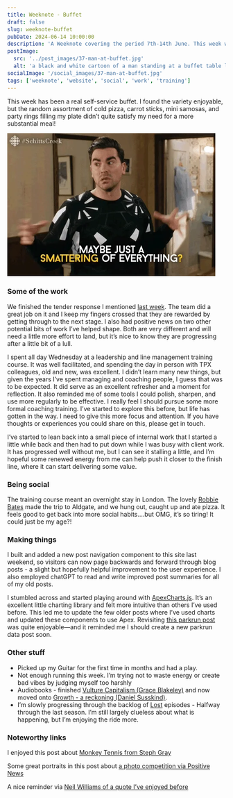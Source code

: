```yaml
---
title: Weeknote - Buffet
draft: false
slug: weeknote-buffet
pubDate: 2024-06-14 10:00:00
description: 'A Weeknote covering the period 7th-14th June. This week was an assorted buffet including sales work, leadership training, reconnecting socially and making things '
postImage:
  src: '../post_images/37-man-at-buffet.jpg'
  alt: 'a black and white cartoon of a man standing at a buffet table looking a little overhelmed'
socialImage: '/social_images/37-man-at-buffet.jpg'
tags: ['weeknote', 'website', 'social', 'work', 'training']
---
```


This week has been a real self-service buffet. I found the variety enjoyable, but the random assortment of cold pizza, carrot sticks, mini samosas, and party rings filling my plate didn’t quite satisfy my need for a more substantial meal!

![animated gif from schitt's creek of character talking about a smattering of everything](../post_images/37-buffet-LEFT.webp)

### Some of the work

We finished the tender response I mentioned [last week](/posts/weeknote-london-calling). The team did a great job on it and I keep my fingers crossed that they are rewarded by getting through to the next stage. I also had positive news on two other potential bits of work I’ve helped shape. Both are very different and will need a little more effort to land, but it’s nice to know they are progressing after a little bit of a lull.

I spent all day Wednesday at a leadership and line management training course. It was well facilitated, and spending the day in person with TPX colleagues, old and new, was excellent. I didn’t learn many new things, but given the years I’ve spent managing and coaching people, I guess that was to be expected. It did serve as an excellent refresher and a moment for reflection. It also reminded me of some tools I could polish, sharpen, and use more regularly to be effective. I really feel I should pursue some more formal coaching training. I’ve started to explore this before, but life has gotten in the way. I need to give this more focus and attention. If you have thoughts or experiences you could share on this, please get in touch.

I’ve started to lean back into a small piece of internal work that I started a little while back and then had to put down while I was busy with client work. It has progressed well without me, but I can see it stalling a little, and I’m hopeful some renewed energy from me can help push it closer to the finish line, where it can start delivering some value.

### Being social

The training course meant an overnight stay in London. The lovely [Robbie Bates](https://www.linkedin.com/in/robbiebates/) made the trip to Aldgate, and we hung out, caught up and ate pizza. It feels good to get back into more social habits….but OMG, it’s so tiring! It could just be my age?!

### Making things

I built and added a new post navigation component to this site last weekend, so visitors can now page backwards and forward through blog posts - a slight but hopefully helpful improvement to the user experience. I also employed chatGPT to read and write improved post summaries for all of my old posts.

I stumbled across and started playing around with [ApexCharts.js](￼). It’s an excellent little charting library and felt more intuitive than others I’ve used before. This led me to update the few older posts where I’ve used charts and updated these components to use Apex. Revisiting [this parkrun post](https://hellostu.xyz/posts/TGF-data-dive/) was quite enjoyable—and it reminded me I should create a new parkrun data post soon.

### Other stuff

- Picked up my Guitar for the first time in months and had a play.
- Not enough running this week. I’m trying not to waste energy or create bad vibes by judging myself too harshly
- Audiobooks - finished [Vulture Capitalism \(Grace Blakeley\)](https://www.audible.co.uk/pd/Vulture-Capitalism-Audiobook/B0CWB8H4ZZ?eac_link=v54NPPn11PuN&ref=web_search_eac_asin_1&eac_selected_type=asin&eac_selected=B0CWB8H4ZZ&qid=AvcOkNeTtY&eac_id=258-3522918-8898231_AvcOkNeTtY&sr=1-1) and now moved onto [Growth - a reckoning \(Daniel Susskind\)](https://www.audible.co.uk/pd/Growth-Audiobook/B0CKJ33L4T).
- I’m slowly progressing through the backlog of [Lost](https://www.imdb.com/title/tt0411008/) episodes - Halfway through the last season. I’m still largely clueless about what is happening, but I’m enjoying the ride more.

### Noteworthy links

I enjoyed this post about [Monkey Tennis from Steph Gray](https://stephgray.com/2024/06/monkey-tennis-syndrome/)

Some great portraits in this post about [a photo competition via Positive News](https://www.positive.news/society/a-photography-competition-that-captures-the-beauty-and-diversity-of-humanity-has-revealed-its-shortlist/)

A nice reminder via [Neil Williams of a quote I’ve enjoyed before](https://neilojwilliams.net/how-you-feel-on-sunday-night/?utm_source=rss&utm_medium=rss&utm_campaign=how-you-feel-on-sunday-night)
